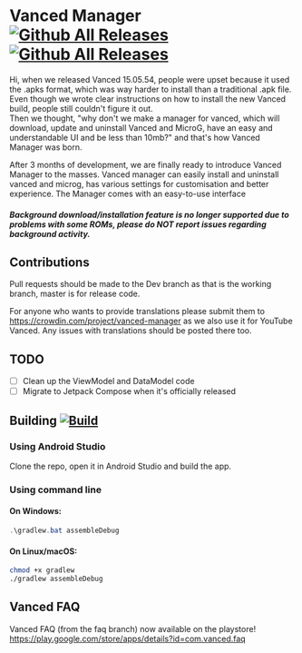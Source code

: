 # Vanced Manager [![Github All Releases](https://img.shields.io/github/downloads/YTVanced/VancedManager/total.svg)](https://github.com/YTVanced/VancedManager/releases/latest) [![Github All Releases](https://img.shields.io/github/release/YTVanced/VancedManager.svg)](https://github.com/YTVanced/VancedManager/releases/latest)
Hi, when we released Vanced 15.05.54, people were upset because it used the .apks format, which was way harder to install than a traditional .apk file. Even though we wrote clear instructions on how to install the new Vanced build, people still couldn't figure it out.  
Then we thought, "why don't we make a manager for vanced, which will download, update and uninstall Vanced and MicroG, have an easy and understandable UI and be less than 10mb?" and that's how Vanced Manager was born.  
  
After 3 months of development, we are finally ready to introduce Vanced Manager to the masses. Vanced manager can easily install and uninstall vanced and microg, has various settings for customisation and better experience. The Manager comes with an easy-to-use interface  

##### Background download/installation feature is no longer supported due to problems with some ROMs, please do NOT report issues regarding background activity.

## Contributions
Pull requests should be made to the Dev branch as that is the working branch, master is for release code.

For anyone who wants to provide translations please submit them to https://crowdin.com/project/vanced-manager as we also use it for YouTube Vanced. Any issues with translations should be posted there too.

## TODO
- [ ] Clean up the ViewModel and DataModel code
- [ ] Migrate to Jetpack Compose when it's officially released

## Building [![Build](https://github.com/YTVanced/VancedManager/actions/workflows/debug.yml/badge.svg?branch=dev)](https://github.com/YTVanced/VancedManager/actions/workflows/debug.yml)
### Using Android Studio
Clone the repo, open it in Android Studio and build the app.

### Using command line
#### On Windows:
```powershell
.\gradlew.bat assembleDebug
```
#### On Linux/macOS:
```bash
chmod +x gradlew
./gradlew assembleDebug
```

## Vanced FAQ
Vanced FAQ (from the faq branch) now available on the playstore! https://play.google.com/store/apps/details?id=com.vanced.faq
